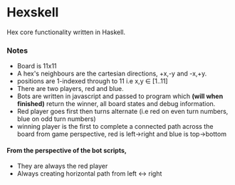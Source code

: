 # Hexskell
Hex core functionality written in Haskell.

### Notes
- Board is 11x11
- A hex's neighbours are the cartesian directions, +x,-y and -x,+y.
- positions are 1-indexed through to 11 i.e x,y ∈ [1..11]
- There are two players, red and blue.
- Bots are written in javascript and passed to program which **(will when finished)** return the winner, all board states and debug information.
- Red player goes first then turns alternate (i.e red on even turn numbers, blue on odd turn numbers)
- winning player is the first to complete a connected path across the board
  from game perspective, red is left->right and blue is top->bottom

#### From the perspective of the bot scripts,
- They are always the red player
- Always creating horizontal path from left <-> right